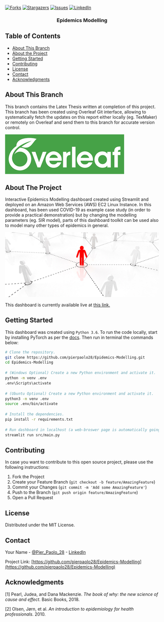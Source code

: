 [![Forks][forks-shield]][forks-url]
[![Stargazers][stars-shield]][stars-url]
[![Issues][issues-shield]][issues-url]
[![LinkedIn][linkedin-shield]][linkedin-url]

  <h3 align="center">Epidemics Modelling</h3>

## Table of Contents

* [About This Branch](#about-this-branch)
* [About the Project](#about-the-project)
* [Getting Started](#getting-started)
* [Contributing](#contributing)
* [License](#license)
* [Contact](#contact)
* [Acknowledgments](#acknowledgments)

## About This Branch

This branch contains the Latex Thesis written at completion of this project. This branch has been created using Overleaf Git interface, allowing to systematically fetch the updates on this report either locally (eg. TexMaker) or remotely on Overleaf and send them to this branch for accurate version control.

![](dist/leaf.png)



## About The Project

Interactive Epidemics Modelling dashboard created using Streamlit and deployed on an Amazon Web Services (AWS) EC2 Linux Instance. In this dashboard, has been used COVID-19 as example case study (in order to provide a practical demonstration) but by changing the modelling parameters (eg. SIR model), parts of this dashboard toolkit can be used also to model many other types of epidemics in general. 

![](dist/epid.jpg)

This dashboard is currently available live at [this link.](http://3.22.240.181:8501)

## Getting Started

This dashboard was created using `Python 3.6`. To run the code locally, start by installing PyTorch as per the [docs](https://pytorch.org/get-started/locally/). Then run in terminal the commands below:

```bash
# Clone the repository.
git clone https://github.com/pierpaolo28/Epidemics-Modelling.git
cd Epidemics-Modelling

# (Windows Optional) Create a new Python environment and activate it.
python -m venv .env
.env\Scripts\activate

# (Ubuntu Optional) Create a new Python environment and activate it.
python3 -m venv .env
source .env/bin/activate

# Install the dependencies.
pip install -r requirements.txt

# Run dashboard in localhost (a web-broswer page is automatically going to be opened)
streamlit run src/main.py
```

## Contributing

In case you want to contribute to this open source project, please use the following instructions:

1. Fork the Project
2. Create your Feature Branch (`git checkout -b feature/AmazingFeature`)
3. Commit your Changes (`git commit -m 'Add some AmazingFeature'`)
4. Push to the Branch (`git push origin feature/AmazingFeature`)
5. Open a Pull Request

## License

Distributed under the MIT License. 

## Contact

Your Name - [@Pier_Paolo_28](https://twitter.com/Pier_Paolo_28) - [LinkedIn](https://www.linkedin.com/in/pierpaolo28/)

Project Link: [https://github.com/pierpaolo28/Epidemics-Modelling](https://github.com/pierpaolo28/Epidemics-Modelling)

## Acknowledgments

[1] Pearl, Judea, and Dana Mackenzie. *The book of why: the new science of cause and effect*. Basic Books, 2018.

[2] Olsen, Jørn, et al. *An introduction to epidemiology for health professionals*. 2010.

[contributors-shield]: https://img.shields.io/github/contributors/pierpaolo28/Epidemics-Modelling.svg?style=flat-square
[contributors-url]: https://github.com/pierpaolo28/Epidemics-Modelling/graphs/contributors
[forks-shield]: https://img.shields.io/github/forks/pierpaolo28/Epidemics-Modelling.svg?style=flat-square
[forks-url]: https://github.com/pierpaolo28/Epidemics-Modelling/network/members
[stars-shield]: https://img.shields.io/github/stars/pierpaolo28/Epidemics-Modelling.svg?style=flat-square
[stars-url]: https://github.com/pierpaolo28/Epidemics-Modelling/stargazers
[issues-shield]: https://img.shields.io/github/issues/pierpaolo28/Epidemics-Modelling.svg?style=flat-square
[issues-url]: https://github.com/pierpaolo28/Epidemics-Modelling/issues
[license-shield]: https://img.shields.io/github/license/pierpaolo28/Epidemics-Modelling.svg?style=flat-square
[linkedin-shield]: https://img.shields.io/badge/-LinkedIn-black.svg?style=flat-square&logo=linkedin&colorB=555
[linkedin-url]: https://www.linkedin.com/in/pierpaolo28/
